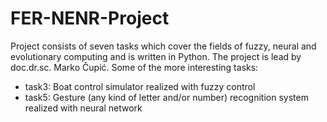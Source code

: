 # FER-NENR-Project
Project consists of seven tasks which cover the fields of fuzzy, neural and evolutionary computing and is written in Python. The project is lead by doc.dr.sc. Marko Čupić.
Some of the more interesting tasks:
  - task3: Boat control simulator realized with fuzzy control
  - task5: Gesture (any kind of letter and/or number) recognition system realized with neural network
